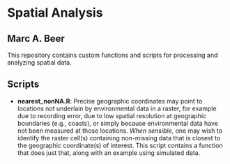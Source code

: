 # Spatial Analysis
## Marc A. Beer
This repository contains custom functions and scripts for processing and analyzing spatial data.

## Scripts
- <strong>nearest_nonNA.R</strong>: Precise geographic coordinates may point to locations not underlain by environmental data in a raster, for example due to recording error, due to low spatial resolution at geographic boundaries (e.g., coasts), or simply because environmental data have not been measured at those locations. <i>When sensible</i>, one may wish to identify the raster cell(s) containing non-missing data that is closest to the geographic coordinate(s) of interest. This script contains a function that does just that, along with an example using simulated data.
